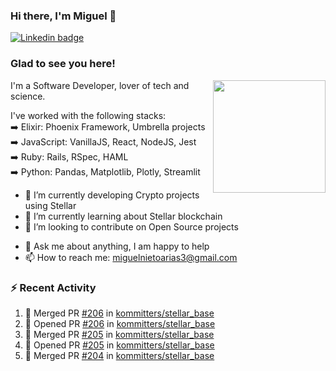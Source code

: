### Hi there, I'm Miguel 👋

<a href="https://linkedin.com/in/miguelnietoa/" target="_blank" rel="noopener noreferrer">
  <img src="https://img.shields.io/badge/-LinkedIn-0e76a8?style=flat-square&logo=Linkedin&logoColor=white" alt="Linkedin badge">
</a>
<!-- [![Website Badge](https://img.shields.io/badge/Website-3b5998?style=flat-square&logo=google-chrome&logoColor=white)](#notavailablenow#) 

<img src="https://i.imgur.com/tbrLrt5.gif" width=400 alt="Coding GIF" align="right"/>
-->


### Glad to see you here!
<a href="https://github.com/miguelnietoa"><img src="https://github-readme-stats.vercel.app/api?username=miguelnietoa&show_icons=true&hide_border=true&count_private=true&include_all_commits=true&theme=tokyonight" height="180em" align="right"/></a>
I'm a Software Developer, lover of tech and science. 

I've worked with the following stacks:\
➡️ Elixir: Phoenix Framework, Umbrella projects\
➡️ JavaScript: VanillaJS, React, NodeJS, Jest\
➡️ Ruby: Rails, RSpec, HAML\
➡️ Python: Pandas, Matplotlib, Plotly, Streamlit

- 🔭 I’m currently developing Crypto projects using Stellar
- 🌱 I’m currently learning about Stellar blockchain
- 👯 I’m looking to contribute on Open Source projects
<!-- 
- 😄 I just finished a Machine Learning course! 
- 🤔 I’m looking for help with ...
-->
- 💬 Ask me about anything, I am happy to help
- 📫 How to reach me: miguelnietoarias3@gmail.com

### ⚡ Recent Activity

<!--START_SECTION:activity-->
1. 🎉 Merged PR [#206](https://github.com/kommitters/stellar_base/pull/206) in [kommitters/stellar_base](https://github.com/kommitters/stellar_base)
2. 💪 Opened PR [#206](https://github.com/kommitters/stellar_base/pull/206) in [kommitters/stellar_base](https://github.com/kommitters/stellar_base)
3. 🎉 Merged PR [#205](https://github.com/kommitters/stellar_base/pull/205) in [kommitters/stellar_base](https://github.com/kommitters/stellar_base)
4. 💪 Opened PR [#205](https://github.com/kommitters/stellar_base/pull/205) in [kommitters/stellar_base](https://github.com/kommitters/stellar_base)
5. 🎉 Merged PR [#204](https://github.com/kommitters/stellar_base/pull/204) in [kommitters/stellar_base](https://github.com/kommitters/stellar_base)
<!--END_SECTION:activity-->
